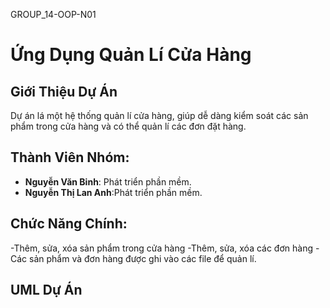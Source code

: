GROUP_14-OOP-N01
# Ứng Dụng Quản Lí Cửa Hàng

## Giới Thiệu Dự Án
Dự án lá một hệ thống quản lí cửa hàng, giúp dễ dàng kiểm soát các sản phẩm trong cửa hàng và có thể quản lí các đơn đặt hàng.

## Thành Viên Nhóm:
- **Nguyễn Văn Binh**: Phát triển phần mềm.
- **Nguyễn Thị Lan Anh**:Phát triển phần mềm.

## Chức Năng Chính:
-Thêm, sửa, xóa sản phẩm trong cửa hàng
-Thêm, sửa, xóa các đơn hàng
-Các sản phẩm và đơn hàng được ghi vào các file để quản lí.


## UML Dự Án
